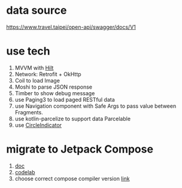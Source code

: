 # data source
https://www.travel.taipei/open-api/swagger/docs/V1

# use tech
1. MVVM with [Hilt](https://developer.android.com/training/dependency-injection/hilt-android#hilt-and-dagger) 
2. Network: Retrofit + OkHttp
3. Coil to load Image
4. Moshi to parse JSON response
5. Timber to show debug message
6. use Paging3 to load paged RESTful data
7. use Navigation component with Safe Args to pass value between Fragments.
8. use kotlin-parcelize to support data Parcelable
9. use [CircleIndicator](https://github.com/ongakuer/CircleIndicator)

# migrate to Jetpack Compose
1. [doc](https://developer.android.com/jetpack/compose/migrate/strategy)
2. [codelab](https://developer.android.com/codelabs/jetpack-compose-migration#0)
3. choose correct compose compiler version [link](https://developer.android.com/jetpack/androidx/releases/compose-kotlin)
